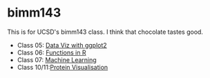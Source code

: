# bimm143
This is for UCSD's bimm143 class. I think that chocolate tastes good.

- Class 05: [Data Viz with ggplot2](https://github.com/purblemontage/bimm143/blob/main/Class05/class05_render.md)
- Class 06: [Functions in R](https://github.com/purblemontage/bimm143/blob/main/Class06/class6.md)
- Class 07: [Machine Learning](https://github.com/purblemontage/bimm143/blob/main/class07/class07.md)
- Class 10/11:[Protein Visualisation](https://github.com/purblemontage/bimm143/blob/main/class11/class10.md) 
